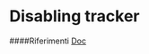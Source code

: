 Disabling tracker
===

####Riferimenti
[Doc](http://verahill.blogspot.it/2012/08/disabling-tracker-miner-fs.html)
